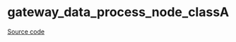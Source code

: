 # gateway_data_process_node_classA

[Source code](./ASR6601-getting-started-guide-main/SDK/projects/ASR6601CB-EVAL/template)
